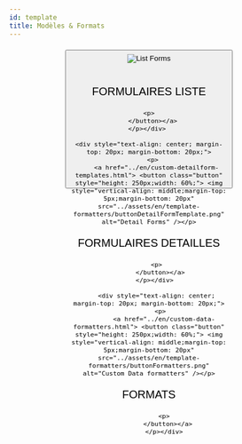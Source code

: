 ```yaml
---
id: template
title: Modèles & Formats
---
```

<div style="text-align: center; margin-top: 20px; margin-bottom: 20px;">
  <p>
    <a href="../en/custom-listform-templates.html"> <button class="button" style="height: 250px;width: 60%;"> <img style="vertical-align: middle;margin-top: 5px;margin-bottom: 20px" src="../assets/en/template-formatters/buttonListFormTemplate.png" alt="List Forms" /></p>

<p style="font-size: 20px">FORMULAIRES LISTE</p>

    
    <p>
      </button></a>
    </p></div> 
    
    <div style="text-align: center; margin-top: 20px; margin-bottom: 20px;">
      <p>
        <a href="../en/custom-detailform-templates.html"> <button class="button" style="height: 250px;width: 60%;"> <img style="vertical-align: middle;margin-top: 5px;margin-bottom: 20px" src="../assets/en/template-formatters/buttonDetailFormTemplate.png" alt="Detail Forms" /></p>

<p style="font-size: 20px">FORMULAIRES DETAILLES</p>

        
        <p>
          </button></a>
        </p></div> 
        
        <div style="text-align: center; margin-top: 20px; margin-bottom: 20px;">
          <p>
            <a href="../en/custom-data-formatters.html"> <button class="button" style="height: 250px;width: 60%;"> <img style="vertical-align: middle;margin-top: 5px;margin-bottom: 20px" src="../assets/en/template-formatters/buttonFormatters.png" alt="Custom Data formatters" /></p>

<p style="font-size: 20px">FORMATS</p>

            
            <p>
              </button></a>
            </p></div>